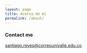 ```yaml
---
layout: page
title: Acerca de mi
permalink: /about/
---
```


### Contact me

[santiago.reyes@correounivalle.edu.co](mailto:santiago.reyes@correounivalle.edu.co)
